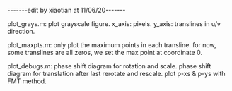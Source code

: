 -------edit by xiaotian at 11/06/20-------

plot_grays.m: 
plot grayscale figure.
x_axis: pixels.
y_axis: translines in u/v direction.

plot_maxpts.m:
only plot the maximum points in each transline.
for now, some translines are all zeros, we set the max point at coordinate 0.

plot_debugs.m:
phase shift diagram for rotation and scale.
phase shift diagram for translation after last rerotate and rescale.
plot p-xs & p-ys with FMT method.
